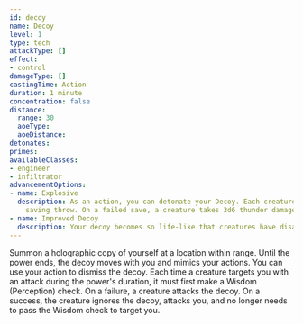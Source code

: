 ```yaml
---
id: decoy
name: Decoy
level: 1
type: tech
attackType: []
effect:
- control
damageType: []
castingTime: Action
duration: 1 minute
concentration: false
distance:
  range: 30
  aoeType:
  aoeDistance:
detonates:
primes:
availableClasses:
- engineer
- infiltrator
advancementOptions:
- name: Explosive
  description: As an action, you can detonate your Decoy. Each creature within 4m of the decoy must make a Dexterity
    saving throw. On a failed save, a creature takes 3d6 thunder damage or half as much on a successful one.
- name: Improved Decoy
  description: Your decoy becomes so life-like that creatures have disadvantage on the Wisdom (Perception) check.
---
```

Summon a holographic copy of yourself at a location within range. Until the power ends, the decoy moves with you and
mimics your actions. You can use your action to dismiss the decoy. Each time a creature targets you with an attack
during the power's duration, it must first make a Wisdom (Perception) check. On a failure, a creature attacks
the decoy. On a success, the creature ignores the decoy, attacks you, and no longer needs to pass the Wisdom check to
target you.
